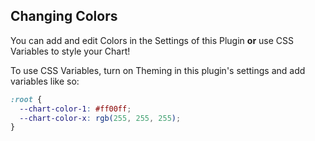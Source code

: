 ## Changing Colors

You can add and edit Colors in the Settings of this Plugin **or** use CSS Variables to style your Chart!

To use CSS Variables, turn on Theming in this plugin's settings and add variables like so:

```css
:root {
  --chart-color-1: #ff00ff;
  --chart-color-x: rgb(255, 255, 255);
}
```

